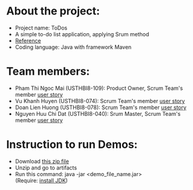 # **About the project:**
* Project name: ToDos
* A simple to-do list application, applying Srum method
* [Reference](https://itunes.apple.com/vn/app/simple-todo-list-1-task-list/id1099664597?mt=8)
* Coding language: Java with framework Maven

# **Team members:**
* Pham Thi Ngoc Mai (USTHBI8-109): Product Owner, Scrum Team's member [user story](https://github.com/linhhonblade/USTH-SE-2019/issues/10)
* Vu Khanh Huyen (USTHBI8-074): Scrum Team's member [user story](https://github.com/linhhonblade/USTH-SE-2019/issues/18)
* Doan Lien Huong (USTHBI8-078): Scrum Team's member [user story](https://github.com/linhhonblade/USTH-SE-2019/issues/11)
* Nguyen Huu Chi Dat (USTHBI8-040): Srum Master, Scrum Team's member [user story](https://github.com/linhhonblade/USTH-SE-2019/issues/16)


# **Instruction to run Demos:**
* Download [this zip file](https://github.com/linhhonblade/USTH-SE-2019/blob/todo/todo/out/demos.zip)
* Unzip and go to artifacts
* Run this command: java -jar <demo_file_name.jar>  
(Require: [install JDK](https://www.oracle.com/technetwork/java/javase/downloads/index.html))

